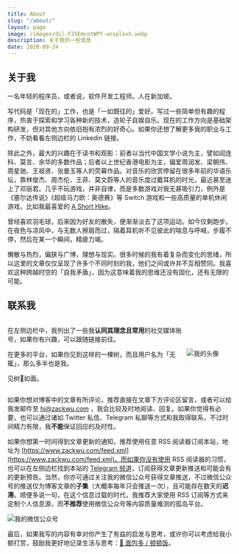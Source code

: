 ```yaml
---
title: About
slug: "/about/"
layout: page
image: /images/dil-F35EmcotWPY-unsplash.webp
description: 关于我的一些信息
date: 2020-09-24
---
```


## 关于我

一名年轻的程序员，或者说，软件开发工程师。人在新加坡。

写代码是「现在的」工作，也是「一如既往的」爱好。写过一些简单但有趣的程序，热衷于探索和学习各种新的技术，造轮子自娱自乐。现在的工作方向是基础架构研发，但对其他方向依旧抱有浓烈的好奇心。如果你还想了解更多我的职业与工作，不妨看看左侧边栏的 Linkedin 链接。

除此之外，最大的兴趣在于读书和观影：前者以当代中国文学小说为主，譬如阎连科、莫言、余华的多数作品；后者以上世纪香港电影为主，偏爱周润发、梁朝伟、周星驰、王祖贤、张曼玉等人的荧幕作品。对音乐的欣赏停留在很多年前的华语乐坛，靠林俊杰、周杰伦、王菲、莫文蔚等人的音乐度过戴耳机的时光，最近甚至迷上了邓丽君。几乎不玩游戏，并非自律，而是多数游戏对我无甚吸引力，例外是《塞尔达传说》《超级马力欧：奥德赛》等 Switch 游戏和一些高质量的单机休闲游戏，比如我最喜爱的 [A Short Hike](https://store.steampowered.com/app/1055540/A_Short_Hike/)。

曾经喜欢羽毛球，后来因为好友的散失，便渐渐淡去了这项运动。如今仅剩跑步。在夜色与凉风中，与无数人擦肩而过，隔着耳机听不见彼此的喘息与呼喊，步履不停，然后在某一个瞬间，精疲力竭。

懒散与热烈，偏狭与广博，理想与现实。很多时候的我有着复杂而变化的思绪，所以这里的文章仅仅呈现了许多个不同时刻的我，他们之间或许并不互相赞同。我喜欢这种跨越时空的「自我矛盾」，因为这意味着我的思维还没有固化，还有无限的可能。

## 联系我

<div style="display:flex;">
  <div style="width:80%;">
    <p>在左侧边栏中，我列出了一些我<b>认同其理念且常用</b>的社交媒体账号，如果你有兴趣，可以跟随链接前往。
    <p>在更多的平台，如果你见到这样的一棵树，而且用户名为「无辄」，那么多半也是我。</p>
    <p>见树🌳如面。</p>
  </div>
<img src="/images/author.webp" alt="我的头像" style="max-width:20%;margin-top:auto;margin-bottom:auto;padding-bottom: 0.25em;"/>
</div>

如果你想对博客中的文章有所评论，推荐直接在文章下方评论区留言，或者可以给我发邮件至 [hi@zackwu.com](mailto:hi@zackwu.com) ，我会比较及时地阅读、回复。如果你觉得有必要，也可以通过诸如 Twitter 私信、Telegram 私聊等方式和我取得联系，不过时间精力有限，我**不能**保证回应的及时性。

如果你想第一时间得到文章更新的通知，推荐使用任意 RSS 阅读器订阅本站，地址为 [https://www.zackwu.com/feed.xml](https://www.zackwu.com/feed.xml)。而如果你没有使用 RSS 阅读器的习惯，也可以在左侧边栏找到本站的 [Telegram 频道](https://t.me/wzstack)，订阅获得文章更新推送和可能会有的更新预告。当然，你亦可通过关注我的微信公众号获得文章推送，不过微信公众号的推送仅为博客文章的**子集**（大概率每年只会推送一次），且可能存在数天的**迟滞**。顺便多说一句，在这个信息过载的时代，我推荐大家使用 RSS 订阅等方式来定制个人信息源，而**不推荐**使用微信公众号等内容质量难测的孤岛平台。

<img src="/images/wechat-white.webp" alt="我的微信公众号" style="display:block;margin-left:auto;margin-right:auto;"/>

最后，如果我写的内容有幸对你产生了有益的启发与思考，或许你可以考虑给我小额打赏，鼓励我更好地记录生活与思考：[🍩 面包多 / 顿顿饭](https://dun.mianbaoduo.com/@keithnull)。
